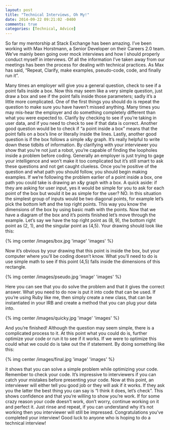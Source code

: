 ```yaml
---
layout: post
title: "Technical Interviews, Oh My!"
date: 2014-09-22 09:21:02 -0400
comments: true
categories: [Technical, Advice]
---
```


So far my mentorship  at Stack Exchange has been amazing. I’ve been working with Max Horstmann, a Senior Developer on their Careers 2.0 team. We’ve mainly been going over mock interviews and how I should properly conduct myself in interviews. Of all the information I’ve taken away from our meetings has been the process for dealing with technical practices. As Max has said, “Repeat, Clarify, make examples, pseudo-code, code, and finally run it”.
<!--more-->

Many times an employer will give you a general question, check to see if a point falls inside a box. Now this may seem like a very simple question, just draw a box and see if the point falls inside those parameters; sadly it’s a little more complicated. One of the first things you should do is repeat the question to make sure you have haven’t missed anything. Many times you may mis-hear the employer and do something completely different than what you were expected to.
Clarify by checking to see if you’re taking in user data, and if you need to check to see if that data is correct. Another good question would be to check if “a point inside a box” means that the point falls on a box’s line or literally inside the lines. Lastly, another good question is if the box follows a simple x&y graph. It’s really helpful to write down these tidbits of information. By clarifying with your interviewer you show that you’re not just a robot, you’re capable of finding the loopholes inside a problem before coding. Generally an employer is just trying to gage your intelligence and won’t make it too complicated but it’s still smart to ask these questions and not get caught clueless.
Once you’re positive of the question and what path you should follow, you should begin making examples. If we’re following the problem earlier of a point inside a box, one path you could take is drawing an x&y graph with a box. A quick aside: if they are asking for user input, yes it would be simple for you to ask for each point of the box but would it be as simple for the user? NO.
In this situation the simplest group of inputs would be two diagonal points, for example let’s pick the bottom left and the top right points. This way you know the dimensions of the box by using basic math with the points.
Now that we have a diagram of the box and it’s points finished let’s move through the example. Let’s say we have the top right point as (8, 9), the bottom right point as (2, 1), and the singular point as (4,5). Your drawing should look like this:

{% img center /images/box.jpg 'image' 'images' %}

Now it’s obvious by your drawing that this point is inside the box, but your computer where you’ll be coding doesn’t know. What you’ll need to do is use simple math to see if this point (4,5) falls inside the dimensions of this rectangle.

{% img center /images/pseudo.jpg 'image' 'images' %}

Here you can see that you do solve the problem and that it gives the correct answer. What you need to do now is put it into code that can be used. If you’re using Ruby like me, then simply create a new class, that can be instantiated in your IRB and create a method that you can plug your data into.

{% img center /images/quicky.jpg 'image' 'images' %}

And you’re finished! Although the question may seem simple, there is a complicated process to it. At this point what you could do is, further optimize your code or run it to see if it works. If we were to optimize this could what we could do is take out the if statement. By doing something like this:

{% img center /images/final.jpg 'image' 'images' %}

it shows that you can solve a simple problem while optimizing your code.
Remember to check your code. It’s impressive to interviewers if you can catch your mistakes before presenting your code. Now at this point, an interviewer will either tell you good job or they will ask if it works. If they ask you the latter the best thing you can say is “I think it does, let’s check”. This shows confidence and that you’re willing to show you’re work.
If for some crazy reason your code doesn’t work, don’t worry, continue working on it and perfect it. Just rinse and repeat, if you can understand why it’s not working then you interviewer will still be impressed.
Congratulations you’ve completed your interview! Good luck to anyone who is hoping to do a technical interview! 